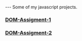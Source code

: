 --- Some of my javascript projects.


### [DOM-Assigment-1](https://kadirizm1907.github.io/Js_documents/Javascript_assigments/dom-assigment-1/index.html)

### [DOM-Assigment-2](https://kadirizm1907.github.io/Js_documents/Javascript_assigments/dom-assigment-2/index.html)
